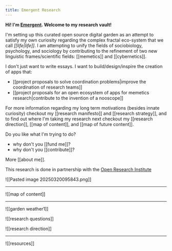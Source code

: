 ```yaml
---
title: Emergent Research
---
```

**Hi! I'm [Emergent](https://x.com/emergentvibe). Welcome to my research vault!**

I'm setting up this curated open source digital garden as an attempt to satisfy my own curiosity regarding the complex fractal eco-system that we call *[[life|life]]*. I am attempting to unify the fields of sociobiology, psychology, and sociology by contributing to the refinement of two new linguistic frames/scientific fields: [[memetics]] and [[cybernetics]].

I don't just want to write essays. I want to build/design/inspire the creation of apps that:
- [[project proposals to solve coordination problems|improve the coordination of research teams]]
- [[project proposals for an open ecosystem of apps for memetics research|contribute to the invention of a nooscope]]

For more information regarding my long term motivations (besides innate curiosity) checkout my [[research manifesto]] and [[research strategy]], and to find out where I'm taking my research next checkout my [[research direction]], [[map of content]], and [[map of future content]].

Do you like what I'm trying to do? 
- why don't you [[fund me]]?
- why don't you [[contribute]]?

More [[about me]].

This research is done in partnership with the [Open Research Institute](https://open-research-institute.github.io/)

![[Pasted image 20250320095843.png]]




---

![[map of content]]

---
![[garden weather1]]

![[research questions]]

![[research direction]]

---

![[resources]]
